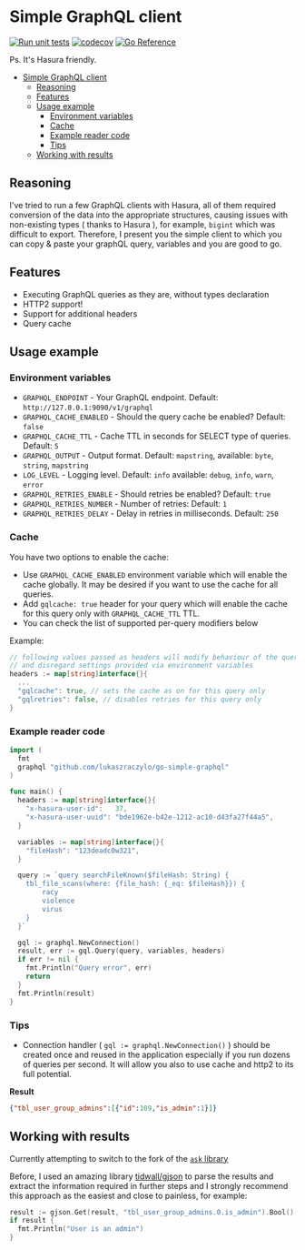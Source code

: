 # Simple GraphQL client

[![Run unit tests](https://github.com/lukaszraczylo/simple-gql-client/actions/workflows/test.yaml/badge.svg)](https://github.com/lukaszraczylo/simple-gql-client/actions/workflows/test.yaml) [![codecov](https://codecov.io/gh/lukaszraczylo/simple-gql-client/branch/master/graph/badge.svg?token=GS3IPOIWDH)](https://codecov.io/gh/lukaszraczylo/simple-gql-client) [![Go Reference](https://pkg.go.dev/badge/github.com/lukaszraczylo/simple-gql-client.svg)](https://pkg.go.dev/github.com/lukaszraczylo/simple-gql-client)

Ps. It's Hasura friendly.

- [Simple GraphQL client](#simple-graphql-client)
  - [Reasoning](#reasoning)
  - [Features](#features)
  - [Usage example](#usage-example)
    - [Environment variables](#environment-variables)
    - [Cache](#cache)
    - [Example reader code](#example-reader-code)
    - [Tips](#tips)
  - [Working with results](#working-with-results)

## Reasoning

I've tried to run a few GraphQL clients with Hasura, all of them required conversion of the data into
the appropriate structures, causing issues with non-existing types ( thanks to Hasura ), for example, `bigint` which was difficult to export.
Therefore, I present you the simple client to which you can copy & paste your graphQL query, variables and you are good to go.

## Features

* Executing GraphQL queries as they are, without types declaration
* HTTP2 support!
* Support for additional headers
* Query cache

## Usage example

### Environment variables

* `GRAPHQL_ENDPOINT` - Your GraphQL endpoint. Default: `http://127.0.0.1:9090/v1/graphql`
* `GRAPHQL_CACHE_ENABLED` -  Should the query cache be enabled? Default: `false`
* `GRAPHQL_CACHE_TTL` -  Cache TTL in seconds for SELECT type of queries. Default: `5`
* `GRAPHQL_OUTPUT` - Output format. Default: `mapstring`, available: `byte`, `string`, `mapstring`
* `LOG_LEVEL` - Logging level. Default: `info` available: `debug`, `info`, `warn`, `error`
* `GRAPHQL_RETRIES_ENABLE` - Should retries be enabled? Default: `true`
* `GRAPHQL_RETRIES_NUMBER` - Number of retries: Default: `1`
* `GRAPHQL_RETRIES_DELAY` - Delay in retries in milliseconds. Default: `250`

### Cache

You have two options to enable the cache:

* Use `GRAPHQL_CACHE_ENABLED` environment variable which will enable the cache globally. It may be desired if you want to use the cache for all queries.
* Add `gqlcache: true` header for your query which will enable the cache for this query only with `GRAPHQL_CACHE_TTL` TTL.
* You can check the list of supported per-query modifiers below

Example:

```go
// following values passed as headers will modify behaviour of the query
// and disregard settings provided via environment variables
headers := map[string]interface{}{
  ...
  "gqlcache": true, // sets the cache as on for this query only
  "gqlretries": false, // disables retries for this query only
}
```

### Example reader code


```go
import (
  fmt
  graphql "github.com/lukaszraczylo/go-simple-graphql"
)

func main() {
  headers := map[string]interface{}{
    "x-hasura-user-id":   37,
    "x-hasura-user-uuid": "bde1962e-b42e-1212-ac10-d43fa27f44a5",
  }

  variables := map[string]interface{}{
    "fileHash": "123deadc0w321",
  }

  query := `query searchFileKnown($fileHash: String) {
    tbl_file_scans(where: {file_hash: {_eq: $fileHash}}) {
    	racy
    	violence
    	virus
    }
  }`

  gql := graphql.NewConnection()
  result, err := gql.Query(query, variables, headers)
  if err != nil {
    fmt.Println("Query error", err)
    return
  }
  fmt.Println(result)
}
```

### Tips

* Connection handler ( `gql := graphql.NewConnection()` ) should be created once and reused in the application especially if you run dozens of queries per second. It will allow you also to use cache and http2 to its full potential.


**Result**

```json
{"tbl_user_group_admins":[{"id":109,"is_admin":1}]}
```

## Working with results

Currently attempting to switch to the fork of the [`ask` library](https://github.com/lukaszraczylo/ask)

Before, I used an amazing library [tidwall/gjson](https://github.com/tidwall/gjson) to parse the results and extract the information required in further steps and I strongly recommend this approach as the easiest and close to painless, for example:

```go
result := gjson.Get(result, "tbl_user_group_admins.0.is_admin").Bool()
if result {
  fmt.Println("User is an admin")
}
```